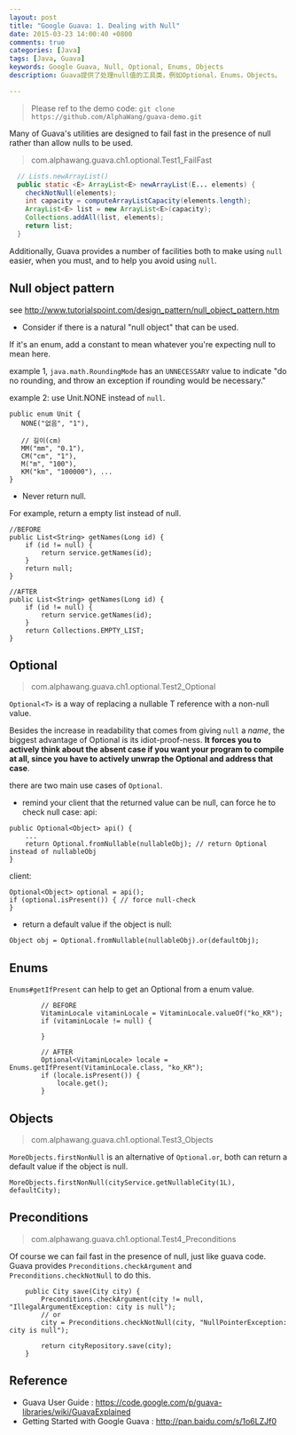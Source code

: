 ```yaml
---
layout: post
title: "Google Guava: 1. Dealing with Null"
date: 2015-03-23 14:00:40 +0800
comments: true
categories: [Java]
tags: [Java, Guava]  
keywords: Google Guava, Null, Optional, Enums, Objects  
description: Guava提供了处理null值的工具类，例如Optional，Enums，Objects。

---
```


> Please ref to the demo code: `git clone https://github.com/AlphaWang/guava-demo.git`


Many of Guava's utilities are designed to fail fast in the presence of null rather than allow nulls to be used. 
> com.alphawang.guava.ch1.optional.Test1_FailFast

```java
  // Lists.newArrayList()
  public static <E> ArrayList<E> newArrayList(E... elements) {
    checkNotNull(elements); 
    int capacity = computeArrayListCapacity(elements.length);
    ArrayList<E> list = new ArrayList<E>(capacity);
    Collections.addAll(list, elements);
    return list;
  }

```

Additionally, Guava provides a number of facilities both to make using `null` easier, when you must, and to help you avoid using `null`.

<!--more-->

## Null object pattern
see http://www.tutorialspoint.com/design_pattern/null_object_pattern.htm

- Consider if there is a natural "null object" that can be used. 

If it's an enum, add a constant to mean whatever you're expecting null to mean here. 

example 1, `java.math.RoundingMode` has an `UNNECESSARY` value to indicate "do no rounding, and throw an exception if rounding would be necessary."

example 2: use Unit.NONE instead of `null`.
```
public enum Unit {
   NONE("없음", "1"),

   // 길이(cm)
   MM("mm", "0.1"),
   CM("cm", "1"),
   M("m", "100"),
   KM("km", "100000"), ...
}
```

- Never return null. 

For example, return a empty list instead of null.
```
//BEFORE
public List<String> getNames(Long id) {
	if (id != null) {
	    return service.getNames(id);
	}
	return null;
}

//AFTER
public List<String> getNames(Long id) {
	if (id != null) {
	    return service.getNames(id);
	}
	return Collections.EMPTY_LIST;
}

```


## Optional

> com.alphawang.guava.ch1.optional.Test2_Optional

`Optional<T>` is a way of replacing a nullable T reference with a non-null value. 

Besides the increase in readability that comes from giving `null` a *name*, the biggest advantage of Optional is its idiot-proof-ness. **It forces you to actively think about the absent case if you want your program to compile at all, since you have to actively unwrap the Optional and address that case**. 

there are two main use cases of `Optional`.

- remind your client that the returned value can be null, can force he to check null case:
api:

```
public Optional<Object> api() {
    ...
    return Optional.fromNullable(nullableObj); // return Optional instead of nullableObj
}
```
client:
```
Optional<Object> optional = api();
if (optional.isPresent()) { // force null-check
} 
```

- return a default value if the object is null:

```
Object obj = Optional.fromNullable(nullableObj).or(defaultObj);
```

## Enums

`Enums#getIfPresent` can help to get an Optional<Enum> from a enum value.

```
        // BEFORE
        VitaminLocale vitaminLocale = VitaminLocale.valueOf("ko_KR");
        if (vitaminLocale != null) {

        }

        // AFTER
        Optional<VitaminLocale> locale = Enums.getIfPresent(VitaminLocale.class, "ko_KR");
        if (locale.isPresent()) {
            locale.get();
        }
```

## Objects

> com.alphawang.guava.ch1.optional.Test3_Objects

`MoreObjects.firstNonNull` is an alternative of `Optional.or`, both can return a default value if the object is null.

```
MoreObjects.firstNonNull(cityService.getNullableCity(1L), defaultCity);
```


## Preconditions

> com.alphawang.guava.ch1.optional.Test4_Preconditions

Of course we can fail fast in the presence of null, just like guava code. Guava provides `Preconditions.checkArgument` and `Preconditions.checkNotNull` to do this.

```
    public City save(City city) {
        Preconditions.checkArgument(city != null, "IllegalArgumentException: city is null");
        // or
        city = Preconditions.checkNotNull(city, "NullPointerException: city is null");

        return cityRepository.save(city);
    }
```


## Reference
- Guava User Guide : https://code.google.com/p/guava-libraries/wiki/GuavaExplained
- Getting Started with Google Guava : http://pan.baidu.com/s/1o6LZJf0 



